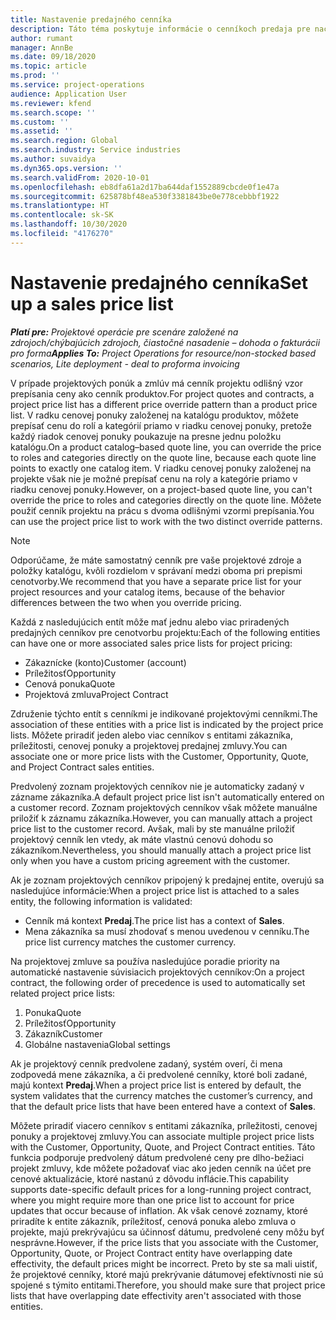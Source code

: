 ```yaml
---
title: Nastavenie predajného cenníka
description: Táto téma poskytuje informácie o cenníkoch predaja pre naceňovanie projektov.
author: rumant
manager: AnnBe
ms.date: 09/18/2020
ms.topic: article
ms.prod: ''
ms.service: project-operations
audience: Application User
ms.reviewer: kfend
ms.search.scope: ''
ms.custom: ''
ms.assetid: ''
ms.search.region: Global
ms.search.industry: Service industries
ms.author: suvaidya
ms.dyn365.ops.version: ''
ms.search.validFrom: 2020-10-01
ms.openlocfilehash: eb8dfa61a2d17ba644daf1552889cbcde0f1e47a
ms.sourcegitcommit: 625878bf48ea530f3381843be0e778cebbbf1922
ms.translationtype: HT
ms.contentlocale: sk-SK
ms.lasthandoff: 10/30/2020
ms.locfileid: "4176270"
---
```

# <a name="set-up-a-sales-price-list"></a><span data-ttu-id="1265f-103">Nastavenie predajného cenníka</span><span class="sxs-lookup"><span data-stu-id="1265f-103">Set up a sales price list</span></span>

<span data-ttu-id="1265f-104">_**Platí pre:** Projektové operácie pre scenáre založené na zdrojoch/chýbajúcich zdrojoch, čiastočné nasadenie – dohoda o fakturácii pro forma_</span><span class="sxs-lookup"><span data-stu-id="1265f-104">_**Applies To:** Project Operations for resource/non-stocked based scenarios, Lite deployment - deal to proforma invoicing_</span></span>

<span data-ttu-id="1265f-105">V prípade projektových ponúk a zmlúv má cenník projektu odlišný vzor prepísania ceny ako cenník produktov.</span><span class="sxs-lookup"><span data-stu-id="1265f-105">For project quotes and contracts, a project price list has a different price override pattern than a product price list.</span></span> <span data-ttu-id="1265f-106">V radku cenovej ponuky založenej na katalógu produktov, môžete prepísať cenu do rolí a kategórií priamo v riadku cenovej ponuky, pretože každý riadok cenovej ponuky poukazuje na presne jednu položku katalógu.</span><span class="sxs-lookup"><span data-stu-id="1265f-106">On a product catalog–based quote line, you can override the price to roles and categories directly on the quote line, because each quote line points to exactly one catalog item.</span></span> <span data-ttu-id="1265f-107">V riadku cenovej ponuky založenej na projekte však nie je možné prepísať cenu na roly a kategórie priamo v riadku cenovej ponuky.</span><span class="sxs-lookup"><span data-stu-id="1265f-107">However, on a project-based quote line, you can't override the price to roles and categories directly on the quote line.</span></span> <span data-ttu-id="1265f-108">Môžete použiť cenník projektu na prácu s dvoma odlišnými vzormi prepísania.</span><span class="sxs-lookup"><span data-stu-id="1265f-108">You can use the project price list to work with the two distinct override patterns.</span></span>

> [!NOTE]
> <span data-ttu-id="1265f-109">Odporúčame, že máte samostatný cenník pre vaše projektové zdroje a položky katalógu, kvôli rozdielom v správaní medzi oboma pri prepismi cenotvorby.</span><span class="sxs-lookup"><span data-stu-id="1265f-109">We recommend that you have a separate price list for your project resources and your catalog items, because of the behavior differences between the two when you override pricing.</span></span>

<span data-ttu-id="1265f-110">Každá z nasledujúcich entít môže mať jednu alebo viac priradených predajných cenníkov pre cenotvorbu projektu:</span><span class="sxs-lookup"><span data-stu-id="1265f-110">Each of the following entities can have one or more associated sales price lists for project pricing:</span></span>

- <span data-ttu-id="1265f-111">Zákaznícke (konto)</span><span class="sxs-lookup"><span data-stu-id="1265f-111">Customer (account)</span></span> 
- <span data-ttu-id="1265f-112">Príležitosť</span><span class="sxs-lookup"><span data-stu-id="1265f-112">Opportunity</span></span> 
- <span data-ttu-id="1265f-113">Cenová ponuka</span><span class="sxs-lookup"><span data-stu-id="1265f-113">Quote</span></span> 
- <span data-ttu-id="1265f-114">Projektová zmluva</span><span class="sxs-lookup"><span data-stu-id="1265f-114">Project Contract</span></span>

<span data-ttu-id="1265f-115">Združenie týchto entít s cenníkmi je indikované projektovými cenníkmi.</span><span class="sxs-lookup"><span data-stu-id="1265f-115">The association of these entities with a price list is indicated by the project price lists.</span></span> <span data-ttu-id="1265f-116">Môžete priradiť jeden alebo viac cenníkov s entitami zákazníka, príležitosti, cenovej ponuky a projektovej predajnej zmluvy.</span><span class="sxs-lookup"><span data-stu-id="1265f-116">You can associate one or more price lists with the Customer, Opportunity, Quote, and Project Contract sales entities.</span></span>

<span data-ttu-id="1265f-117">Predvolený zoznam projektových cenníkov nie je automaticky zadaný v zázname zákazníka.</span><span class="sxs-lookup"><span data-stu-id="1265f-117">A default project price list isn't automatically entered on a customer record.</span></span> <span data-ttu-id="1265f-118">Zoznam projektových cenníkov však môžete manuálne priložiť k záznamu zákazníka.</span><span class="sxs-lookup"><span data-stu-id="1265f-118">However, you can manually attach a project price list to the customer record.</span></span> <span data-ttu-id="1265f-119">Avšak, mali by ste manuálne priložiť projektový cenník len vtedy, ak máte vlastnú cenovú dohodu so zákazníkom.</span><span class="sxs-lookup"><span data-stu-id="1265f-119">Nevertheless, you should manually attach a project price list only when you have a custom pricing agreement with the customer.</span></span> 

<span data-ttu-id="1265f-120">Ak je zoznam projektových cenníkov pripojený k predajnej entite, overujú sa nasledujúce informácie:</span><span class="sxs-lookup"><span data-stu-id="1265f-120">When a project price list is attached to a sales entity, the following information is validated:</span></span>

- <span data-ttu-id="1265f-121">Cenník má kontext **Predaj**.</span><span class="sxs-lookup"><span data-stu-id="1265f-121">The price list has a context of **Sales**.</span></span> 
- <span data-ttu-id="1265f-122">Mena zákazníka sa musí zhodovať s menou uvedenou v cenníku.</span><span class="sxs-lookup"><span data-stu-id="1265f-122">The price list currency matches the customer currency.</span></span> 

<span data-ttu-id="1265f-123">Na projektovej zmluve sa používa nasledujúce poradie priority na automatické nastavenie súvisiacich projektových cenníkov:</span><span class="sxs-lookup"><span data-stu-id="1265f-123">On a project contract, the following order of precedence is used to automatically set related project price lists:</span></span>

1. <span data-ttu-id="1265f-124">Ponuka</span><span class="sxs-lookup"><span data-stu-id="1265f-124">Quote</span></span>
2. <span data-ttu-id="1265f-125">Príležitosť</span><span class="sxs-lookup"><span data-stu-id="1265f-125">Opportunity</span></span>
3. <span data-ttu-id="1265f-126">Zákazník</span><span class="sxs-lookup"><span data-stu-id="1265f-126">Customer</span></span> 
4. <span data-ttu-id="1265f-127">Globálne nastavenia</span><span class="sxs-lookup"><span data-stu-id="1265f-127">Global settings</span></span> 

<span data-ttu-id="1265f-128">Ak je projektový cenník predvolene zadaný, systém overí, či mena zodpovedá mene zákazníka, a či predvolené cenníky, ktoré boli zadané, majú kontext **Predaj**.</span><span class="sxs-lookup"><span data-stu-id="1265f-128">When a project price list is entered by default, the system validates that the currency matches the customer’s currency, and that the default price lists that have been entered have a context of **Sales**.</span></span>

<span data-ttu-id="1265f-129">Môžete priradiť viacero cenníkov s entitami zákazníka, príležitosti, cenovej ponuky a projektovej zmluvy.</span><span class="sxs-lookup"><span data-stu-id="1265f-129">You can associate multiple project price lists with the Customer, Opportunity, Quote, and Project Contract entities.</span></span> <span data-ttu-id="1265f-130">Táto funkcia podporuje predvolený dátum predvolené ceny pre dlho-bežiaci projekt zmluvy, kde môžete požadovať viac ako jeden cenník na účet pre cenové aktualizácie, ktoré nastanú z dôvodu inflácie.</span><span class="sxs-lookup"><span data-stu-id="1265f-130">This capability supports date-specific default prices for a long-running project contract, where you might require more than one price list to account for price updates that occur because of inflation.</span></span> <span data-ttu-id="1265f-131">Ak však cenové zoznamy, ktoré priradíte k entite zákazník, príležitosť, cenová ponuka alebo zmluva o projekte, majú prekrývajúcu sa účinnosť dátumu, predvolené ceny môžu byť nesprávne.</span><span class="sxs-lookup"><span data-stu-id="1265f-131">However, if the price lists that you associate with the Customer, Opportunity, Quote, or Project Contract entity have overlapping date effectivity, the default prices might be incorrect.</span></span> <span data-ttu-id="1265f-132">Preto by ste sa mali uistiť, že projektové cenníky, ktoré majú prekrývanie dátumovej efektívnosti nie sú spojené s týmito entitami.</span><span class="sxs-lookup"><span data-stu-id="1265f-132">Therefore, you should make sure that project price lists that have overlapping date effectivity aren't associated with those entities.</span></span>
